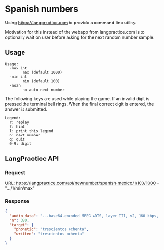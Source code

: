# Spanish numbers

Using https://langpractice.com to provide a command-line utility.

Motivation for this instead of the webapp from langpractice.com is to optionally wait on user before asking for the next random number sample.

## Usage
```shell
Usage:
  -max int
        max (default 1000)
  -min int
        min (default 100)
  -noan
        no auto next number
```

The following keys are used while playing the game. If an invalid digit is pressed the terminal bell rings. When the final correct digit is entered, the answer is submitted.

```shell
Legend:
  r: replay
  ?: hint
  l: print this legend
  n: next number
  q: quit
  0-9: digit
```
## LangPractice API
### Request
URL: https://langpractice.com/api/newnumber/spanish-mexico/1/100/1000 - ".../1/min/max"

### Response
```json
{
  "audio_data": "...base64-encoded MPEG ADTS, layer III, v2, 160 kbps, 24 kHz, Monaural",
  "n": 380,
  "target": {
    "phonetic": "trescientos ochenta",
    "written": "trescientos ochenta"
  }
}
```